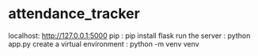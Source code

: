 # attendance_tracker
localhost: http://127.0.0.1:5000
pip : pip install flask
run the server : python app.py
create a virtual environment : python -m venv venv
